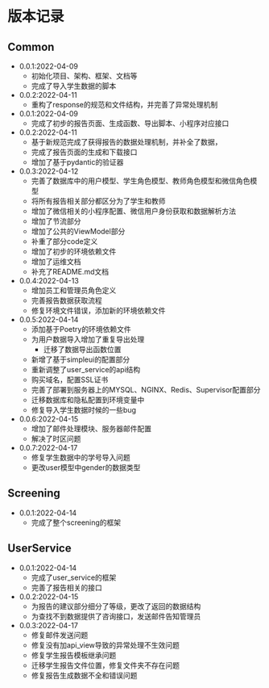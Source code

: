 # 版本记录

## Common

- 0.0.1:2022-04-09
    - 初始化项目、架构、框架、文档等
    - 完成了导入学生数据的脚本
- 0.0.2:2022-04-11
    - 重构了response的规范和文件结构，并完善了异常处理机制
- 0.0.1:2022-04-09
    - 完成了初步的报告页面、生成函数、导出脚本、小程序对应接口
- 0.0.2:2022-04-11
    - 基于新规范完成了获得报告的数据处理机制，并补全了数据，
    - 完成了报告页面的生成和下载接口
    - 增加了基于pydantic的验证器
- 0.0.3:2022-04-12
    - 完善了数据库中的用户模型、学生角色模型、教师角色模型和微信角色模型
    - 将所有报告相关部分都区分为了学生和教师
    - 增加了微信相关的小程序配置、微信用户身份获取和数据解析方法
    - 增加了节流部分
    - 增加了公共的ViewModel部分
    - 补重了部分code定义
    - 增加了初步的环境依赖文件
    - 增加了运维文档
    - 补充了README.md文档
- 0.0.4:2022-04-13
    - 增加员工和管理员角色定义
    - 完善报告数据获取流程
    - 修复环境文件错误，添加新的环境依赖文件
- 0.0.5:2022-04-14
    - 添加基于Poetry的环境依赖文件
    - 为用户数据导入增加了重复导出处理
        - 迁移了数据导出函数位置
    - 新增了基于simpleui的配置部分
    - 重新调整了user_service的api结构
    - 购买域名，配置SSL证书
    - 完善了部署到服务器上的MYSQL、NGINX、Redis、Supervisor配置部分
    - 迁移数据库和隐私配置到环境变量中
    - 修复导入学生数据时候的一些bug
- 0.0.6:2022-04-15
    - 增加了邮件处理模块、服务器邮件配置
    - 解决了时区问题
- 0.0.7:2022-04-17
    - 修复学生数据中的学号导入问题
    - 更改user模型中gender的数据类型

## Screening

- 0.0.1:2022-04-14
    - 完成了整个screening的框架

## UserService

- 0.0.1:2022-04-14
    - 完成了user_service的框架
    - 完善了报告相关的接口
- 0.0.2:2022-04-15
    - 为报告的建议部分细分了等级，更改了返回的数据结构
    - 为查找不到数据提供了咨询接口，发送邮件告知管理员
- 0.0.3:2022-04-17
    - 修复邮件发送问题
    - 修复没有加api_view导致的异常处理不生效问题
    - 修复学生报告模板继承问题
    - 迁移学生报告文件位置，修复文件夹不存在问题
    - 修复报告生成数据不全和错误问题
